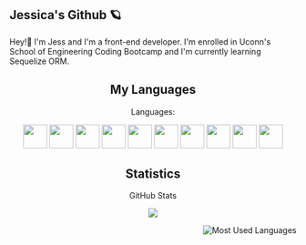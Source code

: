 

## Jessica's Github 🪐
Hey!👋 
I'm Jess and I'm a front-end developer. I'm enrolled in Uconn's School of Engineering Coding Bootcamp and I'm currently learning Sequelize ORM.

<h2 align="center">My Languages</h2>
<p align="center">Languages:</p>

<p align="center">
  <img src="https://img.shields.io/badge/CSS3-3776AB?style=for-the-badge&logo=css3&logoColor=black" height='42px'/>
  <img src="https://img.shields.io/badge/HTML5-e97f00?style=for-the-badge&logo=html5&logoColor=black" height='42px'/>
  <img src="https://img.shields.io/badge/JS-000000?style=for-the-badge&logo=javascript&logoColor=yellow" height='42px'/>
  <img src="https://img.shields.io/badge/Node.JS-000000?style=for-the-badge&logo=node.js&logoColor=green" height='42px'/>
  <img src="https://img.shields.io/badge/jQuery-000000?style=for-the-badge&logo=jquery&logoColor=blue" height='42px'/>
  <img src="https://img.shields.io/badge/Express.JS-000000?style=for-the-badge&logo=express.js&logoColor=grey" height='42px'/>
  <img src="https://img.shields.io/badge/MySQL-000000?style=for-the-badge&logo=mysql&logoColor=blue" height='42px'/>
   <img src="https://img.shields.io/badge/sequelize-000000?style=for-the-badge&logo=mysql&logoColor=blue" height='42px'/>
  <img src="https://img.shields.io/badge/Bootstrap-000000?style=for-the-badge&logo=bootstrap&logoColor=purple" height='42px'/>
  <img src="https://img.shields.io/badge/Bulma-000000?style=for-the-badge&logo=bulma&logoColor=aqua" height='42px'/>
  
  
 </p>

<h2 align="center">Statistics</h2>
<p align="center">GitHub Stats</p>
<p align="center">
<img src="https://github-readme-stats.vercel.app/api?username=JessicaLDaley&show_icons=true&hide_border=true&theme=dark" />
</p>

<p align="center">
<img style="float: right;" alt="Most Used Languages" src="https://github-readme-stats.vercel.app/api/top-langs/?username=JessicaLDaley&layout=compact&hide_border=true&theme=dark" />
</p>
